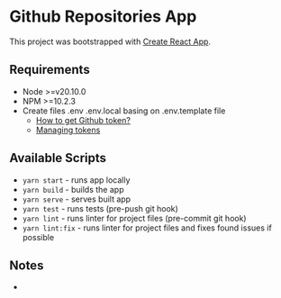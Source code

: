 # Github Repositories App

This project was bootstrapped with [Create React App](https://github.com/facebook/create-react-app).

## Requirements

* Node >=v20.10.0
* NPM >=10.2.3
* Create files .env .env.local basing on .env.template file 
  * [How to get Github token?](https://docs.github.com/en/authentication/keeping-your-account-and-data-secure/managing-your-personal-access-tokens)
  * [Managing tokens](https://github.com/settings/tokens?type=beta)

## Available Scripts

* `yarn start` - runs app locally
* `yarn build` - builds the app
* `yarn serve` - serves built app
* `yarn test` - runs tests (pre-push git hook)
* `yarn lint` - runs linter for project files (pre-commit git hook)
* `yarn lint:fix` - runs linter for project files and fixes found issues if possible

## Notes

* 
